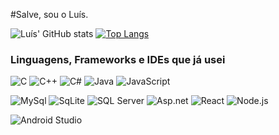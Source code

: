 #Salve, sou o Luís.

![Luís' GitHub stats](https://github-readme-stats.vercel.app/api?username=LuisForti&show_icons=true&theme=dracula&custom_title=Luís's%20Github%20Stats&hide=issues&line_height=24)
[![Top Langs](https://github-readme-stats.vercel.app/api/top-langs/?username=LuisForti&layout=compact&theme=dracula)](https://github.com/anuraghazra/github-readme-stats)

### Linguagens, Frameworks e IDEs que já usei

<img alt="C" src="https://img.shields.io/badge/C-00599C?style=for-the-badge&logo=c&logoColor=white" /> <img alt="C++" src="https://img.shields.io/badge/C%2B%2B-00599C?style=for-the-badge&logo=c%2B%2B&logoColor=white" /> <img alt="C#" src="https://img.shields.io/badge/C%23-239120?style=for-the-badge&logo=c-sharp&logoColor=white" /> <img alt="Java" src="https://img.shields.io/badge/Java-ED8B00?style=for-the-badge&logo=java&logoColor=white" /> <img alt="JavaScript" src="https://img.shields.io/badge/JavaScript-F7DF1E?style=for-the-badge&logo=javascript&logoColor=black" />

<img alt="MySql" src="https://img.shields.io/badge/MySQL-005C84?style=for-the-badge&logo=mysql&logoColor=white" /> <img alt="SqLite" src="https://img.shields.io/badge/SQLite-07405E?style=for-the-badge&logo=sqlite&logoColor=white" /> <img alt="SQL Server" src="https://img.shields.io/badge/Microsoft%20SQL%20Server-CC2927?style=for-the-badge&logo=microsoft%20sql%20server&logoColor=white" /> <img alt="Asp.net" src="https://img.shields.io/badge/.NET-512BD4?style=for-the-badge&logo=dotnet&logoColor=white" />
<img alt="React" src="https://img.shields.io/badge/React-20232A?style=for-the-badge&logo=react&logoColor=61DAFB" /> <img alt="Node.js" src="https://img.shields.io/badge/Node.js-339933?style=for-the-badge&logo=nodedotjs&logoColor=white" />

<img alt="Android Studio" src="https://img.shields.io/badge/Android_Studio-3DDC84?style=for-the-badge&logo=android-studio&logoColor=white" /> 
